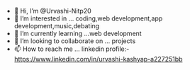 - 👋 Hi, I’m @Urvashi-Nitp20
- 👀 I’m interested in ... coding,web development,app development,music,debating
- 🌱 I’m currently learning ...web development
- 💞️ I’m looking to collaborate on ... projects
- 📫 How to reach me ...
linkedin profile:-https://www.linkedin.com/in/urvashi-kashyap-a227251bb
<!---
Urvashi-Nitp20/Urvashi-Nitp20 is a ✨ special ✨ repository because its `README.md` (this file) appears on your GitHub profile.
You can click the Preview link to take a look at your changes.
--->
